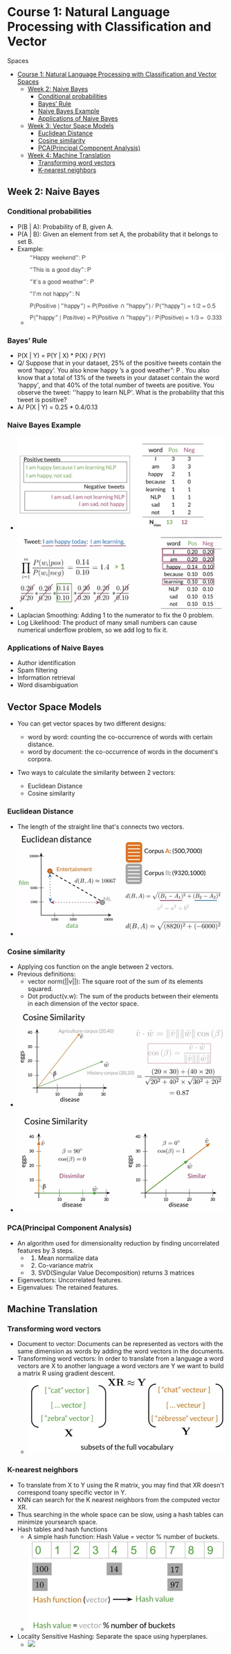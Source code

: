 # Course 1: Natural Language Processing with Classification and Vector
Spaces

* [Course 1: Natural Language Processing with Classification and Vector Spaces](#course-1:-natural-language-processing-with-classification-and-vector-spaces)
   * [Week 2: Naive Bayes](#week-2:-naive-bayes)
      * [Conditional probabilities](#conditional-probabilities)
      * [Bayes’ Rule](#bayes’-rule)
      * [Naive Bayes Example](#naive-bayes-example)
      * [Applications of Naive Bayes](#applications-of-naive-bayes)
   * [Week 3: Vector Space Models](#week-3:-vector-space-models)
      * [Euclidean Distance](#euclidean-distance)
      * [Cosine similarity](#cosine-similarity)
      * [PCA(Principal Component Analysis)](#pca(principal-component-analysis))
   * [Week 4: Machine Translation](#week-4:-machine-translation)
      * [Transforming word vectors](#transforming-word-vectors)
      * [K-nearest neighbors](#k-nearest-neighbors)

## Week 2: Naive Bayes

### Conditional probabilities
- P(B | A): Probability of B, given A.
- P(A | B): Given an element from set A, the probability that it belongs to set B.
- Example: 
    - ![](Images/01.png)

### Bayes’ Rule
- P(X | Y) = P(Y | X) * P(X) / P(Y)
- Q/ Suppose that in your dataset, 25% of the positive tweets contain the word ‘happy’. You also know  happy ’s a good weather”: P . You also know
that a total of 13% of the tweets in your dataset contain the word 'happy', and that 40% of the total
number of tweets are positive. You observe the tweet: ''happy to learn NLP'. What is the probability that
this tweet is positive?
- A/ P(X | Y) = 0.25 * 0.4/0.13

### Naive Bayes Example
- ![](Images/02.png)
- ![](Images/03.png)
- Laplacian Smoothing: Adding 1 to the numerator to fix the 0 problem.
- Log Likelihood: The product of many small numbers can cause numerical underflow problem, so we
add log to fix it.

### Applications of Naive Bayes
- Author identification
- Spam filtering
- Information retrieval
- Word disambiguation

## Vector Space Models
- You can get vector spaces by two different designs:
    - word by word: counting the co-occurrence of words with certain distance.
    - word by document: the co-occurrence of words in the document's corpora.

- Two ways to calculate the similarity between 2 vectors:
    - Euclidean Distance
    - Cosine similarity
    
### Euclidean Distance
- The length of the straight line that's connects two vectors.
- ![](Images/04.png)

### Cosine similarity
- Applying cos function on the angle between 2 vectors.
- Previous definitions:
    - vector norm(||v||): The square root of the sum of its elements squared.
    - Dot product(v.w): The sum of the products between their elements in each dimension of the vector space.
- ![](Images/05.png)
- ![](Images/06.png)

### PCA(Principal Component Analysis)
- An algorithm used for dimensionality reduction by finding uncorrelated features by 3 steps.
    - 1. Mean normalize data
    - 2. Co-variance matrix
    - 3. SVD(Singular Value Decomposition) returns 3 matrices
- Eigenvectors: Uncorrelated features.
- Eigenvalues: The retained features.

## Machine Translation

### Transforming word vectors
- Document to vector: Documents can be represented as vectors with the same dimension as words by adding the word vectors in the documents.
- Transforming word vectors: In order to translate from a language a word vectors are X to another language a word vectors are Y we want to build a matrix R using gradient descent.
    - ![](Images/08.png)

### K-nearest neighbors
- To translate from X to Y using the R matrix, you may find that XR doesn't correspond toany specific vector in Y.
- KNN can search for the K nearest neighbors from the computed vector XR.
- Thus searching in the whole space can be slow, using a hash tables can minimize yoursearch space.
- Hash tables and hash functions
    - A simple hash function: Hash Value = vector % number of buckets.
    - ![](Images/09.png)
- Locality Sensitive Hashing: Separate the space using hyperplanes.
    - ![](Images/010.png)
